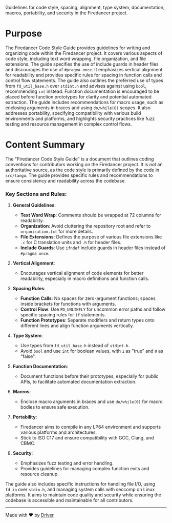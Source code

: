 <!--------------------------------------------------------------------------------->
<!-- IMPORTANT: This file is auto-generated by Driver (https://driver.ai). -------->
<!-- Manual edits may be overwritten on future commits. --------------------------->
<!--------------------------------------------------------------------------------->

Guidelines for code style, spacing, alignment, type system, documentation, macros, portability, and security in the Firedancer project.

# Purpose
The Firedancer Code Style Guide provides guidelines for writing and organizing code within the Firedancer project. It covers various aspects of code style, including text word wrapping, file organization, and file extensions. The guide specifies the use of include guards in header files and discourages the use of `#pragma once`. It emphasizes vertical alignment for readability and provides specific rules for spacing in function calls and control flow statements. The guide also outlines the preferred use of types from `fd_util_base.h` over `stdint.h` and advises against using `bool`, recommending `int` instead. Function documentation is encouraged to be placed before function prototypes for clarity and potential automated extraction. The guide includes recommendations for macro usage, such as enclosing arguments in braces and using `do/while(0)` scopes. It also addresses portability, specifying compatibility with various build environments and platforms, and highlights security practices like fuzz testing and resource management in complex control flows.
# Content Summary
The "Firedancer Code Style Guide" is a document that outlines coding conventions for contributors working on the Firedancer project. It is not an authoritative source, as the code style is primarily defined by the code in `src/tango`. The guide provides specific rules and recommendations to ensure consistency and readability across the codebase.

### Key Sections and Rules:

1. **General Guidelines**:
   - **Text Word Wrap**: Comments should be wrapped at 72 columns for readability.
   - **Organization**: Avoid cluttering the repository root and refer to `organization.txt` for more details.
   - **File Extensions**: Defines the purpose of various file extensions like `.c` for C translation units and `.h` for header files.
   - **Include Guards**: Use `ifndef` include guards in header files instead of `#pragma once`.

2. **Vertical Alignment**:
   - Encourages vertical alignment of code elements for better readability, especially in macro definitions and function calls.

3. **Spacing Rules**:
   - **Function Calls**: No spaces for zero-argument functions; spaces inside brackets for functions with arguments.
   - **Control Flow**: Use `FD_UNLIKELY` for uncommon error paths and follow specific spacing rules for `if` statements.
   - **Function Prototypes**: Separate modifiers and return types onto different lines and align function arguments vertically.

4. **Type System**:
   - Use types from `fd_util_base.h` instead of `stdint.h`.
   - Avoid `bool` and use `int` for boolean values, with `1` as "true" and `0` as "false".

5. **Function Documentation**:
   - Document functions before their prototypes, especially for public APIs, to facilitate automated documentation extraction.

6. **Macros**:
   - Enclose macro arguments in braces and use `do/while(0)` for macro bodies to ensure safe execution.

7. **Portability**:
   - Firedancer aims to compile in any LP64 environment and supports various platforms and architectures.
   - Stick to ISO C17 and ensure compatibility with GCC, Clang, and CBMC.

8. **Security**:
   - Emphasizes fuzz testing and error handling.
   - Provides guidelines for managing complex function exits and resource cleanup.

The guide also includes specific instructions for handling file I/O, using `fd_io` over `stdio.h`, and managing system calls with seccomp on Linux platforms. It aims to maintain code quality and security while ensuring the codebase is accessible and maintainable for all contributors.

---
Made with ❤️ by [Driver](https://www.driver.ai/)
